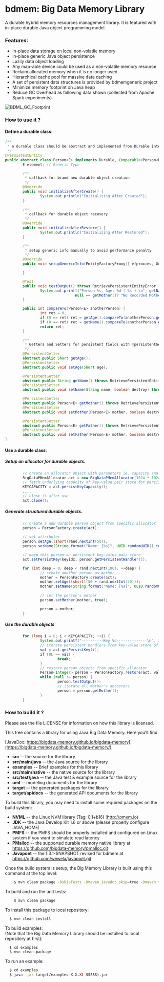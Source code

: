 bdmem: Big Data Memory Library
================================

A durable hybrid memory resources management library. It is featured with in-place durable Java object programming model.

### Features:

* In-place data storage on local non-volatile memory
* In-place generic Java object persistence
* Lazily data object loading
* Any map-able device could be used as a non-volatile memory resource
* Reclaim allocated memory when it is no longer used
* Hierarchical cache pool for massive data caching
* A set of persistent data structures is provided by bdmemgeneric project
* Minimize memory footprint on Java heap
* Reduce GC Overhead as following data shown (collected from Apache Spark experiments)

![BDML_GC_Footprint](http://bigdata-memory.github.io/images/BDML_GC_impact.png)

### How to use it ?

#### Define a durable class:

```java
/**
 * a durable class should be abstract and implemented from Durable interface with @PersistentEntity annotation
 */
@PersistentEntity
public abstract class Person<E> implements Durable, Comparable<Person<E>> {
        E element; // Generic Type

        /**
         * callback for brand new durable object creation
         */
        @Override
        public void initializeAfterCreate() { 
                System.out.println("Initializing After Created");
        }
        
        /**
         * callback for durable object recovery
         */
        @Override
        public void initializeAfterRestore() { 
                System.out.println("Initializing After Restored");
        }

        /**
         * setup generic info manually to avoid performance penalty
         */
        @Override
        public void setupGenericInfo(EntityFactoryProxy[] efproxies, GenericField.GType[] gftypes) {

        }

        @Test
        public void testOutput() throws RetrievePersistentEntityError {
                System.out.printf("Person %s, Age: %d ( %s ) \n", getName(), getAge(),
                                null == getMother()? "No Recorded Mother" : "Has Recorded Mother");
        }

        public int compareTo(Person<E> anotherPerson) {
                int ret = 0;
                if (0 == ret) ret = getAge().compareTo(anotherPerson.getAge());
                if (0 == ret) ret = getName().compareTo(anotherPerson.getName());
                return ret;
        }

        /**
         * Getters and Setters for persistent fields with @persistentGetter and @PersistentSetter
         */
        @PersistentGetter
        abstract public Short getAge();
        @PersistentSetter
        abstract public void setAge(Short age);

        @PersistentGetter
        abstract public String getName() throws RetrievePersistentEntityError;
        @PersistentSetter
        abstract public void setName(String name, boolean destroy) throws OutOfPersistentMemory, RetrievePersistentEntityError;

        @PersistentGetter
        abstract public Person<E> getMother() throws RetrievePersistentEntityError;
        @PersistentSetter
        abstract public void setMother(Person<E> mother, boolean destroy) throws RetrievePersistentEntityError;

        @PersistentGetter
        abstract public Person<E> getFather() throws RetrievePersistentEntityError;
        @PersistentSetter
        abstract public void setFather(Person<E> mother, boolean destroy) throws RetrievePersistentEntityError;
}

```

#### Use a durable class:

##### Setup an allocator for durable objects.
```java
        // create an allocator object with parameters ie. capacity and uri
        BigDataPMemAllocator act = new BigDataPMemAllocator(1024 * 1024 * 8, "./pobj_person.dat", true);
        // fetch underlying capacity of key-value pair store for persistent handler storage
        KEYCAPACITY = act.persistKeyCapacity();
        ....
        // close it after use
        act.close();
```

##### Generate structured durable objects.
```java
        // create a new durable person object from specific allocator
        person = PersonFactory.create(act);
        
        // set attributes
        person.setAge((short)rand.nextInt(50));
        person.setName(String.format("Name: [%s]", UUID.randomUUID().toString()), true);

        // keep this person on persistent key-value pair store
        act.setPersistKey(keyidx, person.getPersistentHandler());

        for (int deep = 0; deep < rand.nextInt(100); ++deep) {
                // create another person as mother
                mother = PersonFactory.create(act);
                mother.setAge((short)(50 + rand.nextInt(50)));
                mother.setName(String.format("Name: [%s]", UUID.randomUUID().toString()), true);
                
                // set the person's mother
                person.setMother(mother, true);

                person = mother;
        }

```
##### Use the durable objects
```java
        for (long i = 0; i < KEYCAPACITY; ++i) {
                System.out.printf("----------Key %d--------------\n", i);
                // iterate persistent handlers from key-value store of specific allocator
                val = act.getPersistKey(i);
                if (0L == val) {
                        break;
                }
                // restore person objects from specific allocator
                Person<Integer> person = PersonFactory.restore(act, val, true);
                while (null != person) {
                        person.testOutput();
                        // iterate all mother's ancestors
                        person = person.getMother();
                }
        }

```

### How to build it ?

Please see the file LICENSE for information on how this library is licensed.


This tree contains a library for using Java Big Data Memory.
Here you'll find:

[JavaDoc: https://bigdata-memory.github.io/bigdata-memory](https://bigdata-memory.github.io/bigdata-memory/)

* **src** -- the source for the library
* **src/main/java** -- the Java source for the library
* **examples** -- Brief examples for this library
* **src/main/native** -- the native source for the library
* **src/test/java** -- the Java test & example source for the library
* **uml** -- modeling documents for the library
* **target** -- the generated packages for the library
* **target/apidocs** -- the generated API documents for the library


To build this library, you may need to install some required packages on the build system:


* **NVML** -- the Linux NVM library (Tag: 0.1+b16) (http://pmem.io)
* **JDK** -- the Java Develop Kit 1.6 or above (please properly configure JAVA_HOME)
* **PMFS** -- the PMFS should be properly installed and configured on Linux system if you want to simulate read latency
* **PMalloc** -- the supported durable memory native library at https://github.com/bigdata-memory/pmalloc.git
* **Javapoet** -- the 1.3.1-SNAPSHOT revised for bdmem at https://github.com/wewela/javapoet.git


Once the build system is setup, the Big Memory Library is built using this command at the top level:
```bash
	$ mvn clean package -DskipTests -Dmaven.javadoc.skip=true -Dmaven.test.skip=true
```


To build and run the unit tests:
```bash
	$ mvn clean package
```


To install this package to local repository:
```bash
  $ mvn clean install
```


To build examples:  
(Note that the Big Data Memory Library should be installed to local repository at first):
```bash
  $ cd examples
  $ mvn clean package
```


To run an example:
```bash
  $ cd examples
  $ java -jar target/examples-X.X.X(-SSSSS).jar
```

